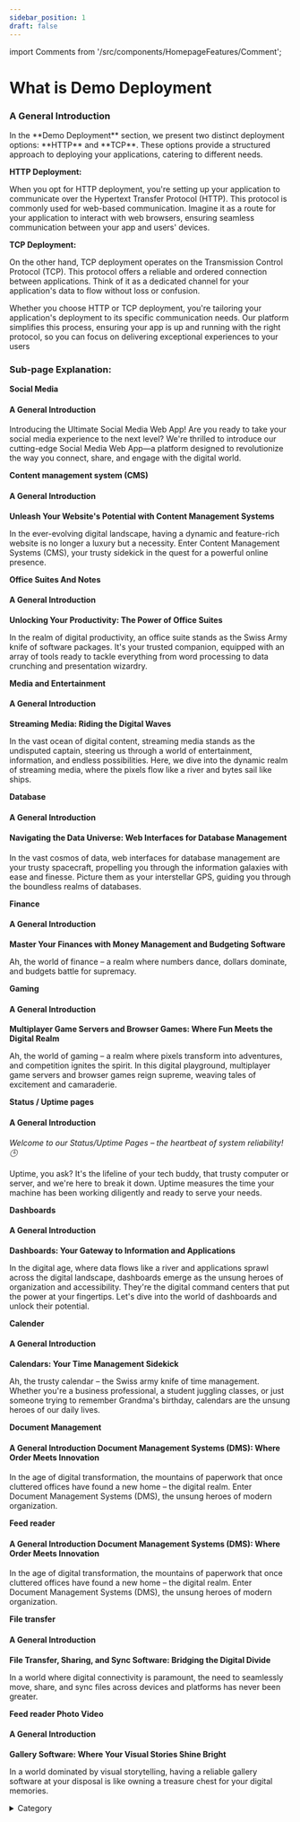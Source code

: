 ```yaml
---
sidebar_position: 1
draft: false
---
```

import Comments from '/src/components/HomepageFeatures/Comment'; 

# What is Demo Deployment

### **A General Introduction**
<p>In the **Demo Deployment** section, we present two distinct deployment options: **HTTP** and **TCP**. These options provide a structured approach to deploying your applications, catering to different needs.</p>

**HTTP Deployment:**

<p>When you opt for HTTP deployment, you're setting up your application to communicate over the Hypertext Transfer Protocol (HTTP). This protocol is commonly used for web-based communication. Imagine it as a route for your application to interact with web browsers, ensuring seamless communication between your app and users' devices.</p>

**TCP Deployment:**

<p>On the other hand, TCP deployment operates on the Transmission Control Protocol (TCP). This protocol offers a reliable and ordered connection between applications. Think of it as a dedicated channel for your application's data to flow without loss or confusion.</p>

<p>Whether you choose HTTP or TCP deployment, you're tailoring your application's deployment to its specific communication needs. Our platform simplifies this process, ensuring your app is up and running with the right protocol, so you can focus on delivering exceptional experiences to your users</p>

### Sub-page Explanation:

**Social Media**

#### **A General Introduction**
<p>Introducing the Ultimate Social Media Web App! 
Are you ready to take your social media experience to the next level? We're thrilled to introduce our cutting-edge Social Media Web App—a platform designed to revolutionize the way you connect, share, and engage with the digital world.</p>

**Content management system (CMS)**

#### **A General Introduction**

**Unleash Your Website's Potential with Content Management Systems**
<p>In the ever-evolving digital landscape, having a dynamic and feature-rich website is no longer a luxury but a necessity. Enter Content Management Systems (CMS), your trusty sidekick in the quest for a powerful online presence.</p>



**Office Suites And Notes**

#### **A General Introduction**

**Unlocking Your Productivity: The Power of Office Suites**
<p>In the realm of digital productivity, an office suite stands as the Swiss Army knife of software packages. It's your trusted companion, equipped with an array of tools ready to tackle everything from word processing to data crunching and presentation wizardry.&#x20;</p>



**Media and Entertainment**

#### **A General Introduction**

**Streaming Media: Riding the Digital Waves**
<p>In the vast ocean of digital content, streaming media stands as the undisputed captain, steering us through a world of entertainment, information, and endless possibilities. Here, we dive into the dynamic realm of streaming media, where the pixels flow like a river and bytes sail like ships.</p>



**Database**

#### **A General Introduction**

#### **Navigating the Data Universe: Web Interfaces for Database Management**
<p>In the vast cosmos of data, web interfaces for database management are your trusty spacecraft, propelling you through the information galaxies with ease and finesse. Picture them as your interstellar GPS, guiding you through the boundless realms of databases.&#x20;</p>



**Finance**

#### **A General Introduction**

**Master Your Finances with Money Management and Budgeting Software**
<p>Ah, the world of finance – a realm where numbers dance, dollars dominate, and budgets battle for supremacy.</p>



**Gaming**

#### **A General Introduction**

**Multiplayer Game Servers and Browser Games: Where Fun Meets the Digital Realm**
<p>Ah, the world of gaming – a realm where pixels transform into adventures, and competition ignites the spirit. In this digital playground, multiplayer game servers and browser games reign supreme, weaving tales of excitement and camaraderie.&#x20;</p>



**Status / Uptime pages**

#### **A General Introduction**

_Welcome to our Status/Uptime Pages – the heartbeat of system reliability! 🕒_
<p>
Uptime, you ask? It's the lifeline of your tech buddy, that trusty computer or server, and we're here to break it down. Uptime measures the time your machine has been working diligently and ready to serve your needs.
</p>



**Dashboards**

#### **A General Introduction**

**Dashboards: Your Gateway to Information and Applications**
<p>In the digital age, where data flows like a river and applications sprawl across the digital landscape, dashboards emerge as the unsung heroes of organization and accessibility. They're the digital command centers that put the power at your fingertips. Let's dive into the world of dashboards and unlock their potential.</p>



**Calender**

#### **A General Introduction**

**Calendars: Your Time Management Sidekick**
<p>Ah, the trusty calendar – the Swiss army knife of time management. Whether you're a business professional, a student juggling classes, or just someone trying to remember Grandma's birthday, calendars are the unsung heroes of our daily lives.</p>



**Document Management**

#### **A General Introduction** **Document Management Systems (DMS): Where Order Meets Innovation**
<p>In the age of digital transformation, the mountains of paperwork that once cluttered offices have found a new home – the digital realm. Enter Document Management Systems (DMS), the unsung heroes of modern organization.</p>



**Feed reader**

#### **A General Introduction** **Document Management Systems (DMS): Where Order Meets Innovation**
<p>In the age of digital transformation, the mountains of paperwork that once cluttered offices have found a new home – the digital realm. Enter Document Management Systems (DMS), the unsung heroes of modern organization.</p>



**File transfer**

#### **A General Introduction**

**File Transfer, Sharing, and Sync Software: Bridging the Digital Divide**
<p>In a world where digital connectivity is paramount, the need to seamlessly move, share, and sync files across devices and platforms has never been greater.</p>



**Feed reader Photo Video**

#### **A General Introduction**

**Gallery Software: Where Your Visual Stories Shine Bright**
<p>In a world dominated by visual storytelling, having a reliable gallery software at your disposal is like owning a treasure chest for your digital memories.</p>

<details>

<summary>Category</summary>
<p>Kubernetes, cloud computing, DevOps, cloud services, hosting platform, container orchestration, cloud infrastructure, cloud deployment, cloud management, cloud technology, cloud solutions , demo,http&#x20;</p>

</details>
<Comments />